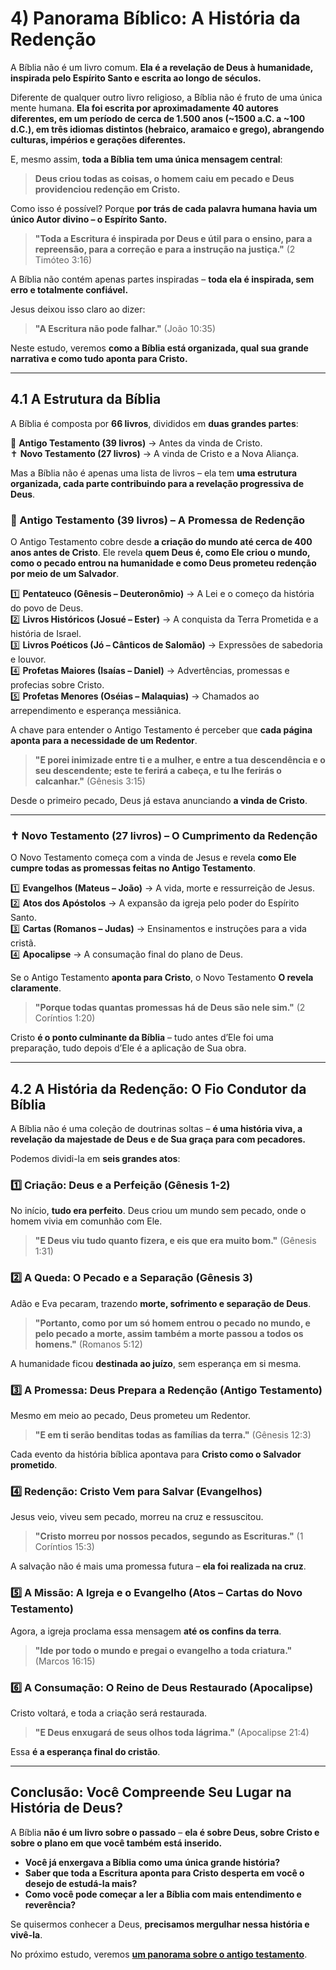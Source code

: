 # **4) Panorama Bíblico: A História da Redenção**  

A Bíblia não é um livro comum. **Ela é a revelação de Deus à humanidade, inspirada pelo Espírito Santo e escrita ao longo de séculos.**  

Diferente de qualquer outro livro religioso, a Bíblia não é fruto de uma única mente humana. **Ela foi escrita por aproximadamente 40 autores diferentes, em um período de cerca de 1.500 anos (~1500 a.C. a ~100 d.C.), em três idiomas distintos (hebraico, aramaico e grego), abrangendo culturas, impérios e gerações diferentes.**  

E, mesmo assim, **toda a Bíblia tem uma única mensagem central**:  

> **Deus criou todas as coisas, o homem caiu em pecado e Deus providenciou redenção em Cristo.**  

Como isso é possível? Porque **por trás de cada palavra humana havia um único Autor divino – o Espírito Santo.**  

> **"Toda a Escritura é inspirada por Deus e útil para o ensino, para a repreensão, para a correção e para a instrução na justiça."** (2 Timóteo 3:16)  

A Bíblia não contém apenas partes inspiradas – **toda ela é inspirada, sem erro e totalmente confiável.**  

Jesus deixou isso claro ao dizer:  

> **"A Escritura não pode falhar."** (João 10:35)  

Neste estudo, veremos **como a Bíblia está organizada, qual sua grande narrativa e como tudo aponta para Cristo.**  

---

## **4.1 A Estrutura da Bíblia**  

A Bíblia é composta por **66 livros**, divididos em **duas grandes partes**:  

📜 **Antigo Testamento (39 livros)** → Antes da vinda de Cristo.  
✝️ **Novo Testamento (27 livros)** → A vinda de Cristo e a Nova Aliança.  

Mas a Bíblia não é apenas uma lista de livros – ela tem **uma estrutura organizada, cada parte contribuindo para a revelação progressiva de Deus**.  

### **📜 Antigo Testamento (39 livros) – A Promessa de Redenção**  

O Antigo Testamento cobre desde **a criação do mundo até cerca de 400 anos antes de Cristo**. Ele revela **quem Deus é, como Ele criou o mundo, como o pecado entrou na humanidade e como Deus prometeu redenção por meio de um Salvador**.  

1️⃣ **Pentateuco (Gênesis – Deuteronômio)** → A Lei e o começo da história do povo de Deus.  
2️⃣ **Livros Históricos (Josué – Ester)** → A conquista da Terra Prometida e a história de Israel.  
3️⃣ **Livros Poéticos (Jó – Cânticos de Salomão)** → Expressões de sabedoria e louvor.  
4️⃣ **Profetas Maiores (Isaías – Daniel)** → Advertências, promessas e profecias sobre Cristo.  
5️⃣ **Profetas Menores (Oséias – Malaquias)** → Chamados ao arrependimento e esperança messiânica.  

A chave para entender o Antigo Testamento é perceber que **cada página aponta para a necessidade de um Redentor**.  

> **"E porei inimizade entre ti e a mulher, e entre a tua descendência e o seu descendente; este te ferirá a cabeça, e tu lhe ferirás o calcanhar."** (Gênesis 3:15)  

Desde o primeiro pecado, Deus já estava anunciando **a vinda de Cristo**.  

---

### **✝️ Novo Testamento (27 livros) – O Cumprimento da Redenção**  

O Novo Testamento começa com a vinda de Jesus e revela **como Ele cumpre todas as promessas feitas no Antigo Testamento**.  

1️⃣ **Evangelhos (Mateus – João)** → A vida, morte e ressurreição de Jesus.  
2️⃣ **Atos dos Apóstolos** → A expansão da igreja pelo poder do Espírito Santo.  
3️⃣ **Cartas (Romanos – Judas)** → Ensinamentos e instruções para a vida cristã.  
4️⃣ **Apocalipse** → A consumação final do plano de Deus.  

Se o Antigo Testamento **aponta para Cristo**, o Novo Testamento **O revela claramente**.  

> **"Porque todas quantas promessas há de Deus são nele sim."** (2 Coríntios 1:20)  

Cristo **é o ponto culminante da Bíblia** – tudo antes d’Ele foi uma preparação, tudo depois d’Ele é a aplicação de Sua obra.  

---

## **4.2 A História da Redenção: O Fio Condutor da Bíblia**  

A Bíblia não é uma coleção de doutrinas soltas – **é uma história viva, a revelação da majestade de Deus e de Sua graça para com pecadores.**  

Podemos dividi-la em **seis grandes atos**:  

### **1️⃣ Criação: Deus e a Perfeição (Gênesis 1-2)**  
No início, **tudo era perfeito**. Deus criou um mundo sem pecado, onde o homem vivia em comunhão com Ele.  

> **"E Deus viu tudo quanto fizera, e eis que era muito bom."** (Gênesis 1:31)  

### **2️⃣ A Queda: O Pecado e a Separação (Gênesis 3)**  
Adão e Eva pecaram, trazendo **morte, sofrimento e separação de Deus**.  

> **"Portanto, como por um só homem entrou o pecado no mundo, e pelo pecado a morte, assim também a morte passou a todos os homens."** (Romanos 5:12)  

A humanidade ficou **destinada ao juízo**, sem esperança em si mesma.  

### **3️⃣ A Promessa: Deus Prepara a Redenção (Antigo Testamento)**  
Mesmo em meio ao pecado, Deus prometeu um Redentor.  

> **"E em ti serão benditas todas as famílias da terra."** (Gênesis 12:3)  

Cada evento da história bíblica apontava para **Cristo como o Salvador prometido**.  

### **4️⃣ Redenção: Cristo Vem para Salvar (Evangelhos)**  
Jesus veio, viveu sem pecado, morreu na cruz e ressuscitou.  

> **"Cristo morreu por nossos pecados, segundo as Escrituras."** (1 Coríntios 15:3)  

A salvação não é mais uma promessa futura – **ela foi realizada na cruz**.  

### **5️⃣ A Missão: A Igreja e o Evangelho (Atos – Cartas do Novo Testamento)**  
Agora, a igreja proclama essa mensagem **até os confins da terra**.  

> **"Ide por todo o mundo e pregai o evangelho a toda criatura."** (Marcos 16:15)  

### **6️⃣ A Consumação: O Reino de Deus Restaurado (Apocalipse)**  
Cristo voltará, e toda a criação será restaurada.  

> **"E Deus enxugará de seus olhos toda lágrima."** (Apocalipse 21:4)  

Essa **é a esperança final do cristão**.  

---

## **Conclusão: Você Compreende Seu Lugar na História de Deus?**  

A Bíblia **não é um livro sobre o passado** – **ela é sobre Deus, sobre Cristo e sobre o plano em que você também está inserido.**  

- **Você já enxergava a Bíblia como uma única grande história?**  
- **Saber que toda a Escritura aponta para Cristo desperta em você o desejo de estudá-la mais?**  
- **Como você pode começar a ler a Bíblia com mais entendimento e reverência?**  

Se quisermos conhecer a Deus, **precisamos mergulhar nessa história e vivê-la**.  

No próximo estudo, veremos [**um panorama sobre o antigo testamento**](antigo-testamento.md).  
